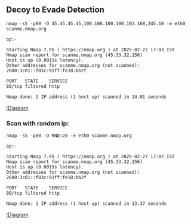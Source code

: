 ## Decoy to Evade Detection

```
nmap -sS -p80 -D 45.45.45.45,100.100.100.100,192.168,245.10 -e eth0 scanme.nmap.org

op:-

Starting Nmap 7.95 ( https://nmap.org ) at 2025-02-27 17:03 IST
Nmap scan report for scanme.nmap.org (45.33.32.156)
Host is up (0.0011s latency).
Other addresses for scanme.nmap.org (not scanned): 2600:3c01::f03c:91ff:fe18:bb2f

PORT   STATE    SERVICE
80/tcp filtered http

Nmap done: 1 IP address (1 host up) scanned in 14.01 seconds
```

[!Diagram](https://github.com/Diptiranjan9/Nmap-Notes/blob/main/pcap/Screenshot%202025-02-27%20at%205.06.18%20PM.png)

### Scan with random ip:

```
nmap -sS -p80 -D RND:20 -e eth0 scanme.nmap.org

op:-

Starting Nmap 7.95 ( https://nmap.org ) at 2025-02-27 17:07 IST
Nmap scan report for scanme.nmap.org (45.33.32.156)
Host is up (0.0019s latency).
Other addresses for scanme.nmap.org (not scanned): 2600:3c01::f03c:91ff:fe18:bb2f

PORT   STATE    SERVICE
80/tcp filtered http

Nmap done: 1 IP address (1 host up) scanned in 13.37 seconds
```

[!Diagram](https://github.com/Diptiranjan9/Nmap-Notes/blob/main/pcap/Screenshot%202025-02-27%20at%205.08.55%20PM.png)
